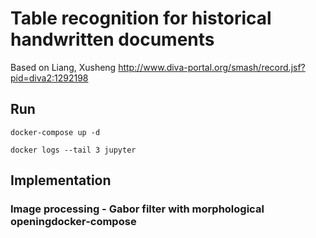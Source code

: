 # Table recognition for historical handwritten documents
Based on Liang, Xusheng
http://www.diva-portal.org/smash/record.jsf?pid=diva2:1292198

## Run
```
docker-compose up -d
```
```
docker logs --tail 3 jupyter
```

## Implementation

### Image processing - Gabor filter with morphological openingdocker-compose

